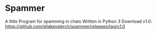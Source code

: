 # Spammer
A little Program for spamming in chats
Written in Python 3
Download v1.0: https://github.com/eliakesslerch/spammer/releases/tag/v1.0
